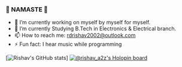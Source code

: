 ### 🙏 NAMASTE 🙏

<!--
**rishuriya/rishuriya** is a ✨ _special_ ✨ repository because its `README.md` (this file) appears on your GitHub profile.

Here are some ideas to get you started:

- 👯 I’m looking to collaborate on ...
- 🤔 I’m looking for help with ...
- 💬 Ask me about ...
- 😄 Pronouns: ...
-->
- 🔭 I’m currently working on myself by myself for myself.
- 🌱 I’m currently Studying B.Tech in Electronics & Electrical branch.
- 📫 How to reach me: rdrishav2002@outlook.com
- ⚡ Fun fact: I hear music while programming

[![Rishav's GitHub stats](https://github-readme-stats.vercel.app/api?username=rishuriya&show_icons=true)]
[![@rishav_a2z's Holopin board](https://holopin.me/rishav_a2z)](https://holopin.io/@rishav_a2z)
